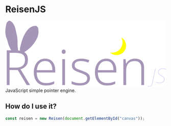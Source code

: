 # ReisenJS
![ReisenJS logo](https://raw.githubusercontent.com/nakasyou/ReisenJS/main/assets/ReisenJS.svg)  
JavaScript simple pointer engine.
## How do I use it?
```js
const reisen = new Reisen(document.getElementById("canvas"));
```
